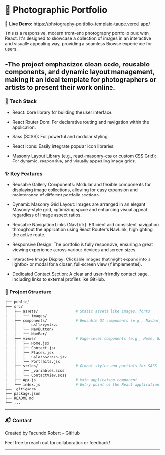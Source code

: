 # 📸 Photographic Portfolio 

🔗 **Live Demo:** https://photography-portfolio-template-taupe.vercel.app/

This is a responsive, modern front-end photography portfolio built with React. 
It's designed to showcase a collection of images in an interactive and visually appealing way, providing a seamless Browse experience for users. 

-The project emphasizes clean code, reusable components, and dynamic layout management, making it an ideal template for photographers or artists to present their work online.
---

### 🚀 Tech Stack

- React: Core library for building the user interface.

- React Router Dom: For declarative routing and navigation within the application.

- Sass (SCSS): For powerful and modular styling.

- React Icons: Easily integrate popular icon libraries.

- Masonry Layout Library (e.g., react-masonry-css or custom CSS Grid): For dynamic, responsive, and visually appealing image grids.
  
### ✨ Key Features

- Reusable Gallery Components: Modular and flexible components for displaying image collections, allowing for easy expansion and maintenance of different portfolio sections.

- Dynamic Masonry Grid Layout: Images are arranged in an elegant Masonry-style grid, optimizing space and enhancing visual appeal regardless of image aspect ratios.

- Reusable Navigation Links (NavLink): Efficient and consistent navigation throughout the application using React Router's NavLink, highlighting the active route.

- Responsive Design: The portfolio is fully responsive, ensuring a great viewing experience across various devices and screen sizes.

- Interactive Image Display: Clickable images that might expand into a lightbox or modal for a closer, full-screen view (if implemented).

- Dedicated Contact Section: A clear and user-friendly contact page, including links to external profiles like GitHub.

### 📁 Project Structure

```bash
├── public/
├── src/
│   ├── assets/                 # Static assets like images, fonts
│   │   └── images/
│   ├── components/             # Reusable UI components (e.g., Navbar, Footer, ImageCard)
│   │   └── GalleryView/
│   │   └── NavButton/
│   │   └── NavBar/
│   ├── views/                  # Page-level components (e.g., Home, Gallery, Contact)
│   │   ├── Home.jsx
│   │   ├── Contact.jsx
│   │   ├── Places.jsx
│   │   ├── SplashScreen.jsx
│   │   └── Portraits.jsx
│   ├── styles/                 # Global styles and partials for SASS
│   │   ├── _variables.scss
│   │   └── ContactView.scss
│   ├── App.js                  # Main application component
│   └── index.js                # Entry point of the React application
├── .gitignore
├── package.json
├── README.md
└── ...
```
---

### 📬 Contact
Created by Facundo Robert – GitHub

Feel free to reach out for collaboration or feedback!

---